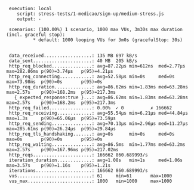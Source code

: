      execution: local
        script: stress-tests/1-medicao/sign-up/medium-stress.js
        output: -

     scenarios: (100.00%) 1 scenario, 1000 max VUs, 3m30s max duration (incl. graceful stop):
              * default: 1000 looping VUs for 3m0s (gracefulStop: 30s)


     data_received..................: 135 MB 697 kB/s
     data_sent......................: 40 MB  205 kB/s
     http_req_blocked...............: avg=87.22µs min=612ns  med=2.77µs  max=282.86ms p(90)=3.74µs   p(95)=4.21µs
     http_req_connecting............: avg=52.58µs min=0s     med=0s      max=73.98ms  p(90)=0s       p(95)=0s
     http_req_duration..............: avg=86.62ms min=1.83ms med=63.28ms max=2.57s    p(90)=168.2ms  p(95)=217.3ms
       { expected_response:true }...: avg=86.62ms min=1.83ms med=63.28ms max=2.57s    p(90)=168.2ms  p(95)=217.3ms
     http_req_failed................: 0.00%  ✓ 0          ✗ 166662
     http_req_receiving.............: avg=55.54µs min=6.21µs med=44.84µs max=1.3s     p(90)=65.06µs  p(95)=73.59µs
     http_req_sending...............: avg=70.13µs min=2.96µs med=11.27µs max=285.61ms p(90)=26.24µs  p(95)=29.84µs
     http_req_tls_handshaking.......: avg=0s      min=0s     med=0s      max=0s       p(90)=0s       p(95)=0s
     http_req_waiting...............: avg=86.5ms  min=1.77ms med=63.2ms  max=2.57s    p(90)=167.96ms p(95)=217.02ms
     http_reqs......................: 166662 860.689993/s
     iteration_duration.............: avg=1.08s   min=1s     med=1.06s   max=3.57s    p(90)=1.16s    p(95)=1.21s
     iterations.....................: 166662 860.689993/s
     vus............................: 61     min=61       max=1000
     vus_max........................: 1000   min=1000     max=1000
